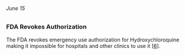 ###### June 15

### FDA Revokes Authorization

The FDA revokes emergency use authorization for Hydroxychloroquine making it impossible for hospitals and other clinics to use it [[6]](https://www.thinkglobalhealth.org/article/updated-timeline-coronavirus).